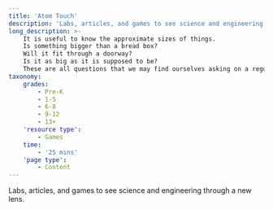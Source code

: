 ```yaml
---
title: 'Atom Touch'
description: 'Labs, articles, and games to see science and engineering through a new lens.'
long_description: >-
    It is useful to know the approximate sizes of things.
    Is something bigger than a bread box?
    Will it fit through a doorway?
    Is it as big as it is supposed to be?
    These are all questions that we may find ourselves asking on a regular basis.
taxonomy:
    grades:
        - Pre-K
        - 1-5
        - 6-8
        - 9-12
        - 13+
    'resource type':
        - Games
    time:
        - '25 mins'
    'page type':
        - Content
---
```


Labs, articles, and games to see science and engineering through a new lens.
